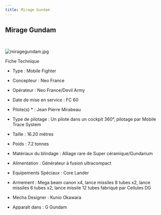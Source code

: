 ```yaml
---
title: Mirage Gundam
---
```


Mirage Gundam
-------------

 


![miragegundam.jpg](/images/stories/saga/ggundam/images/mechas/miragegundam.jpg)


Fiche Technique   
- Type : Mobile Fighter  
- Concepteur : Neo France  
- Opérateur : Neo France/Devil Army  
- Date de mise en service : FC 60  
- Pilote(s) * : Jean Pierre Mirabeau  
- Type de pilotage : Un pilote dans un cockpit 360°, pilotage par Mobile Trace System  
- Taille : 16.20 mètres  
- Poids : 7.2 tonnes  
- Matériaux du blindage : Alliage rare de Super céramique/Gundarium  
- Alimentation : Générateur à fusion ultracompact  
- Equipements Spéciaux : Core Lander  
- Armement : Mega beam canon x4, lance missiles 8 tubes x2, lance missiles 6 tubes x2, lance missile 12 tubes fabriqué par Cellules DG  
  
  
- Mecha Designer : Kunio Okawara  
- Apparaît dans : G Gundam

